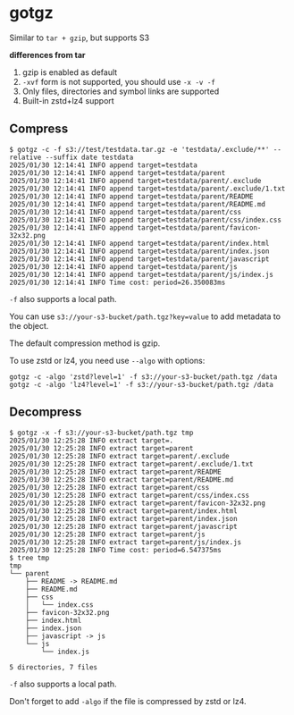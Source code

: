 # gotgz

Similar to `tar + gzip`, but supports S3

**differences from tar**

1. gzip is enabled as default
2. `-xvf` form is not supported, you should use `-x -v -f`
3. Only files, directories and symbol links are supported
4. Built-in zstd+lz4 support

## Compress

```console
$ gotgz -c -f s3://test/testdata.tar.gz -e 'testdata/.exclude/**' --relative --suffix date testdata
2025/01/30 12:14:41 INFO append target=testdata
2025/01/30 12:14:41 INFO append target=testdata/parent
2025/01/30 12:14:41 INFO append target=testdata/parent/.exclude
2025/01/30 12:14:41 INFO append target=testdata/parent/.exclude/1.txt
2025/01/30 12:14:41 INFO append target=testdata/parent/README
2025/01/30 12:14:41 INFO append target=testdata/parent/README.md
2025/01/30 12:14:41 INFO append target=testdata/parent/css
2025/01/30 12:14:41 INFO append target=testdata/parent/css/index.css
2025/01/30 12:14:41 INFO append target=testdata/parent/favicon-32x32.png
2025/01/30 12:14:41 INFO append target=testdata/parent/index.html
2025/01/30 12:14:41 INFO append target=testdata/parent/index.json
2025/01/30 12:14:41 INFO append target=testdata/parent/javascript
2025/01/30 12:14:41 INFO append target=testdata/parent/js
2025/01/30 12:14:41 INFO append target=testdata/parent/js/index.js
2025/01/30 12:14:41 INFO Time cost: period=26.350083ms
```

`-f` also supports a local path.

You can use `s3://your-s3-bucket/path.tgz?key=value` to add metadata to the object.

The default compression method is gzip.

To use zstd or lz4, you need use `--algo` with options:

```
gotgz -c -algo 'zstd?level=1' -f s3://your-s3-bucket/path.tgz /data
gotgz -c -algo 'lz4?level=1' -f s3://your-s3-bucket/path.tgz /data
```

## Decompress

```console
$ gotgz -x -f s3://your-s3-bucket/path.tgz tmp
2025/01/30 12:25:28 INFO extract target=.
2025/01/30 12:25:28 INFO extract target=parent
2025/01/30 12:25:28 INFO extract target=parent/.exclude
2025/01/30 12:25:28 INFO extract target=parent/.exclude/1.txt
2025/01/30 12:25:28 INFO extract target=parent/README
2025/01/30 12:25:28 INFO extract target=parent/README.md
2025/01/30 12:25:28 INFO extract target=parent/css
2025/01/30 12:25:28 INFO extract target=parent/css/index.css
2025/01/30 12:25:28 INFO extract target=parent/favicon-32x32.png
2025/01/30 12:25:28 INFO extract target=parent/index.html
2025/01/30 12:25:28 INFO extract target=parent/index.json
2025/01/30 12:25:28 INFO extract target=parent/javascript
2025/01/30 12:25:28 INFO extract target=parent/js
2025/01/30 12:25:28 INFO extract target=parent/js/index.js
2025/01/30 12:25:28 INFO Time cost: period=6.547375ms
$ tree tmp
tmp
└── parent
    ├── README -> README.md
    ├── README.md
    ├── css
    │   └── index.css
    ├── favicon-32x32.png
    ├── index.html
    ├── index.json
    ├── javascript -> js
    └── js
        └── index.js

5 directories, 7 files
```

`-f` also supports a local path.

Don't forget to add `-algo` if the file is compressed by zstd or lz4.
